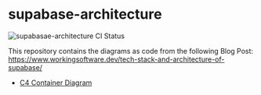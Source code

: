 # supabase-architecture
![supabasae-architecture CI Status](https://github.com/bitsmuggler/supabase-architecture/actions/workflows/publish.yml/badge.svg)

This repository contains the diagrams as code from the following Blog Post: https://www.workingsoftware.dev/tech-stack-and-architecture-of-supabase/

* [C4 Container Diagram](https://structurizr.com/share/75038/diagrams#Context)
